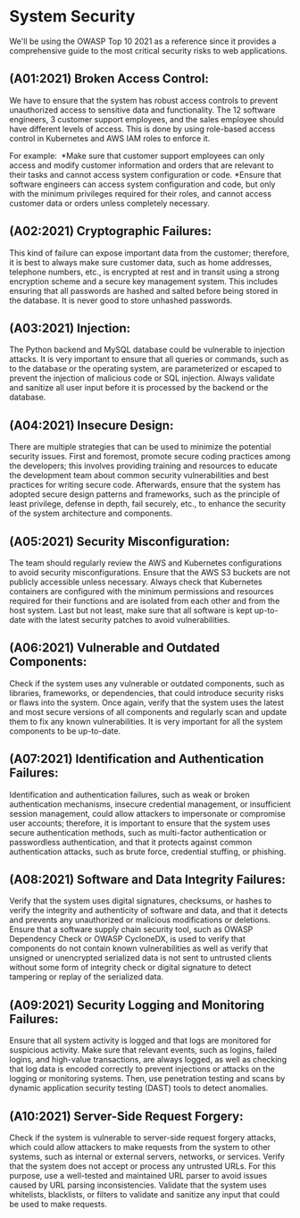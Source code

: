 # System Security

We'll be using the OWASP Top 10 2021 as a reference since it provides a comprehensive guide to the most critical security risks to web applications.

## (A01:2021) Broken Access Control:
We have to ensure that the system has robust access controls to prevent unauthorized access to sensitive data and functionality. The 12 software engineers, 3 customer support employees, and the sales employee should have different levels of access. This is done by using role-based access control in Kubernetes and AWS IAM roles to enforce it.

For example: 
*Make sure that customer support employees can only access and modify customer information and orders that are relevant to their tasks and cannot access system configuration or code.
*Ensure that software engineers can access system configuration and code, but only with the minimum privileges required for their roles, and cannot access customer data or orders unless completely necessary.


## (A02:2021) Cryptographic Failures:
This kind of failure can expose important data from the customer; therefore, it is best to always make sure customer data, such as home addresses, telephone numbers, etc., is encrypted at rest and in transit using a strong encryption scheme and a secure key management system. This includes ensuring that all passwords are hashed and salted before being stored in the database. It is never good to store unhashed passwords.


## (A03:2021) Injection:
The Python backend and MySQL database could be vulnerable to injection attacks. It is very important to ensure that all queries or commands, such as to the database or the operating system, are parameterized or escaped to prevent the injection of malicious code or SQL injection. Always validate and sanitize all user input before it is processed by the backend or the database.


## (A04:2021) Insecure Design:
There are multiple strategies that can be used to minimize the potential security issues. First and foremost, promote secure coding practices among the developers; this involves providing training and resources to educate the development team about common security vulnerabilities and best practices for writing secure code. Afterwards, ensure that the system has adopted secure design patterns and frameworks, such as the principle of least privilege, defense in depth, fail securely, etc., to enhance the security of the system architecture and components.

## (A05:2021) Security Misconfiguration:
The team should regularly review the AWS and Kubernetes configurations to avoid security misconfigurations. Ensure that the AWS S3 buckets are not publicly accessible unless necessary. Always check that Kubernetes containers are configured with the minimum permissions and resources required for their functions and are isolated from each other and from the host system. Last but not least, make sure that all software is kept up-to-date with the latest security patches to avoid vulnerabilities.


## (A06:2021) Vulnerable and Outdated Components:
Check if the system uses any vulnerable or outdated components, such as libraries, frameworks, or dependencies, that could introduce security risks or flaws into the system. Once again, verify that the system uses the latest and most secure versions of all components and regularly scan and update them to fix any known vulnerabilities. It is very important for all the system components to be up-to-date.


## (A07:2021) Identification and Authentication Failures:
Identification and authentication failures, such as weak or broken authentication mechanisms, insecure credential management, or insufficient session management, could allow attackers to impersonate or compromise user accounts; therefore, it is important to ensure that the system uses secure authentication methods, such as multi-factor authentication or passwordless authentication, and that it protects against common authentication attacks, such as brute force, credential stuffing, or phishing.


## (A08:2021) Software and Data Integrity Failures:
Verify that the system uses digital signatures, checksums, or hashes to verify the integrity and authenticity of software and data, and that it detects and prevents any unauthorized or malicious modifications or deletions. Ensure that a software supply chain security tool, such as OWASP Dependency Check or OWASP CycloneDX, is used to verify that components do not contain known vulnerabilities as well as verify that unsigned or unencrypted serialized data is not sent to untrusted clients without some form of integrity check or digital signature to detect tampering or replay of the serialized data.


## (A09:2021) Security Logging and Monitoring Failures:
Ensure that all system activity is logged and that logs are monitored for suspicious activity. Make sure that relevant events, such as logins, failed logins, and high-value transactions, are always logged, as well as checking that log data is encoded correctly to prevent injections or attacks on the logging or monitoring systems. Then, use penetration testing and scans by dynamic application security testing (DAST) tools to detect anomalies.


## (A10:2021) Server-Side Request Forgery:
Check if the system is vulnerable to server-side request forgery attacks, which could allow attackers to make requests from the system to other systems, such as internal or external servers, networks, or services. Verify that the system does not accept or process any untrusted URLs. For this purpose, use a well-tested and maintained URL parser to avoid issues caused by URL parsing inconsistencies. Validate that the system uses whitelists, blacklists, or filters to validate and sanitize any input that could be used to make requests.
